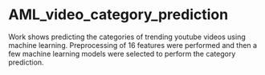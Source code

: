 # AML_video_category_prediction

Work shows predicting the categories of trending youtube videos using machine learning. Preprocessing of 16 features were performed and then a few machine learning models were selected to perform the category prediction. 
